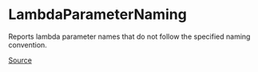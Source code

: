 # LambdaParameterNaming

Reports lambda parameter names that do not follow the specified naming convention.


[Source](https://arturbosch.github.io/detekt/naming.html#lambdaparameternaming)
